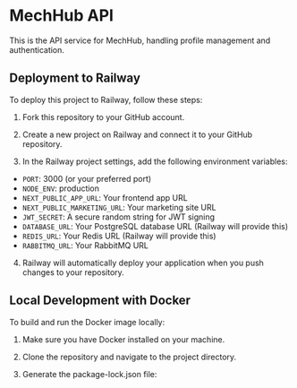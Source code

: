 # MechHub API

This is the API service for MechHub, handling profile management and authentication.

## Deployment to Railway

To deploy this project to Railway, follow these steps:

1. Fork this repository to your GitHub account.

2. Create a new project on Railway and connect it to your GitHub repository.

3. In the Railway project settings, add the following environment variables:
 - `PORT`: 3000 (or your preferred port)
 - `NODE_ENV`: production
 - `NEXT_PUBLIC_APP_URL`: Your frontend app URL
 - `NEXT_PUBLIC_MARKETING_URL`: Your marketing site URL
 - `JWT_SECRET`: A secure random string for JWT signing
 - `DATABASE_URL`: Your PostgreSQL database URL (Railway will provide this)
 - `REDIS_URL`: Your Redis URL (Railway will provide this)
 - `RABBITMQ_URL`: Your RabbitMQ URL

4. Railway will automatically deploy your application when you push changes to your repository.

## Local Development with Docker

To build and run the Docker image locally:

1. Make sure you have Docker installed on your machine.

2. Clone the repository and navigate to the project directory.

3. Generate the package-lock.json file:

